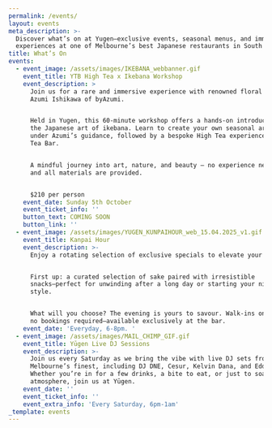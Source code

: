 ```yaml
---
permalink: /events/
layout: events
meta_description: >-
  Discover what’s on at Yugen—exclusive events, seasonal menus, and immersive
  experiences at one of Melbourne’s best Japanese restaurants in South Yarra.
title: What’s On
events:
  - event_image: /assets/images/IKEBANA_webbanner.gif
    event_title: YTB High Tea x Ikebana Workshop
    event_description: >
      Join us for a rare and immersive experience with renowned floral artist
      Azumi Ishikawa of byAzumi.


      Held in Yugen, this 60-minute workshop offers a hands-on introduction to
      the Japanese art of ikebana. Learn to create your own seasonal arrangement
      under Azumi’s guidance, followed by a bespoke High Tea experience at Yugen
      Tea Bar.


      A mindful journey into art, nature, and beauty — no experience necessary,
      and all materials are provided.


      $210 per person
    event_date: Sunday 5th October
    event_ticket_info: ''
    button_text: COMING SOON
    button_link: ''
  - event_image: /assets/images/YUGEN_KUNPAIHOUR_web_15.04.2025_v1.gif
    event_title: Kanpai Hour
    event_description: >-
      Enjoy a rotating selection of exclusive specials to elevate your evening.


      First up: a curated selection of sake paired with irresistible
      snacks—perfect for unwinding after a long day or starting your night in
      style.


      What will you choose? The evening is yours to savour. Walk-ins only, with
      no bookings required—available exclusively at the bar.
    event_date: 'Everyday, 6-8pm. '
  - event_image: /assets/images/MAIL_CHIMP_GIF.gif
    event_title: Yūgen Live DJ Sessions
    event_description: >-
      Join us every Saturday as we bring the vibe with live DJ sets from
      Melbourne’s finest, including DJ DNE, Cesur, Kelvin Dana, and Edd Fisher.
      Whether you’re in for a few drinks, a bite to eat, or just to soak up the
      atmosphere, join us at Yūgen.
    event_date: ''
    event_ticket_info: ''
    event_extra_info: 'Every Saturday, 6pm-1am'
_template: events
---
```


